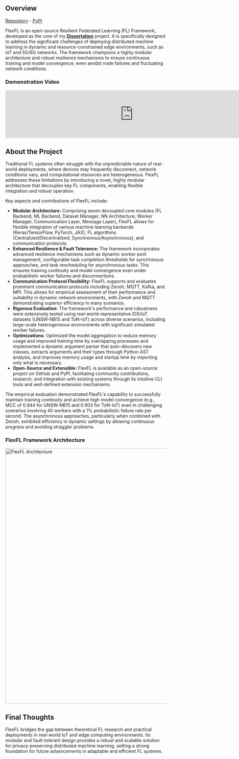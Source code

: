 ## Overview

[Repository](https://github.com/leoalmPT/FlexFL) - [PyPI](https://pypi.org/project/flexfl/)

FlexFL is an open-source Resilient Federated Learning (FL) Framework, developed as the core of my [**Dissertation**](https://github.com/leoalmPT/Dissertation) project. It is specifically designed to address the significant challenges of deploying distributed machine learning in dynamic and resource-constrained edge environments, such as IoT and 5G/6G networks. The framework champions a highly modular architecture and robust resilience mechanisms to ensure continuous training and model convergence, even amidst node failures and fluctuating network conditions.

### Demonstration Video

<iframe width="800" class="aspect-video rounded-lg border-2" src="https://www.youtube.com/embed/XG3y8HlvgHY?si=jz38YtH6w3GatXtQ" title="YouTube video player" frameborder="0" allow="accelerometer; autoplay; clipboard-write; encrypted-media; gyroscope; picture-in-picture; web-share" referrerpolicy="strict-origin-when-cross-origin" allowfullscreen></iframe>

## About the Project

Traditional FL systems often struggle with the unpredictable nature of real-world deployments, where devices may frequently disconnect, network conditions vary, and computational resources are heterogeneous. FlexFL addresses these limitations by introducing a novel, highly modular architecture that decouples key FL components, enabling flexible integration and robust operation. 

Key aspects and contributions of FlexFL include:

-   **Modular Architecture:** Comprising seven decoupled core modules (FL Backend, ML Backend, Dataset Manager, NN Architecture, Worker Manager, Communication Layer, Message Layer), FlexFL allows for flexible integration of various machine learning backends (Keras/TensorFlow, PyTorch, JAX), FL algorithms (Centralized/Decentralized, Synchronous/Asynchronous), and communication protocols.
-   **Enhanced Resilience & Fault Tolerance:** The framework incorporates advanced resilience mechanisms such as dynamic worker pool management, configurable task completion thresholds for synchronous approaches, and task rescheduling for asynchronous tasks. This ensures training continuity and model convergence even under probabilistic worker failures and disconnections.
-   **Communication Protocol Flexibility:** FlexFL supports and evaluates prominent communication protocols including Zenoh, MQTT, Kafka, and MPI. This allows for empirical assessment of their performance and suitability in dynamic network environments, with Zenoh and MQTT demonstrating superior efficiency in many scenarios.
-   **Rigorous Evaluation:** The framework's performance and robustness were extensively tested using real-world-representative IDS/IoT datasets (UNSW-NB15 and ToN-IoT) across diverse scenarios, including large-scale heterogeneous environments with significant simulated worker failures.
-   **Optimizations:** Optimized the model aggregation to reduce memory usage and improved training time by overlapping processes and implemented a dynamic argument parser that auto-discovers new classes, extracts arguments and their types through Python AST analysis, and improves memory usage and startup time by importing only what is necessary.
-   **Open-Source and Extensible:** FlexFL is available as an open-source project on GitHub and PyPI, facilitating community contributions, research, and integration with existing systems through its intuitive CLI tools and well-defined extension mechanisms.

The empirical evaluation demonstrated FlexFL's capability to successfully maintain training continuity and achieve high model convergence (e.g., MCC of 0.944 for UNSW-NB15 and 0.903 for ToN-IoT) even in challenging scenarios involving 40 workers with a 1% probabilistic failure rate per second. The asynchronous approaches, particularly when combined with Zenoh, exhibited efficiency in dynamic settings by allowing continuous progress and avoiding straggler problems.

### FlexFL Framework Architecture

<img src="/files/projects/flexfl/modules.png" alt="FlexFL Architecture" width="800" />

## Final Thoughts

FlexFL bridges the gap between theoretical FL research and practical deployments in real-world IoT and edge computing environments. Its modular and fault-tolerant design provides a robust and scalable solution for privacy-preserving distributed machine learning, setting a strong foundation for future advancements in adaptable and efficient FL systems.